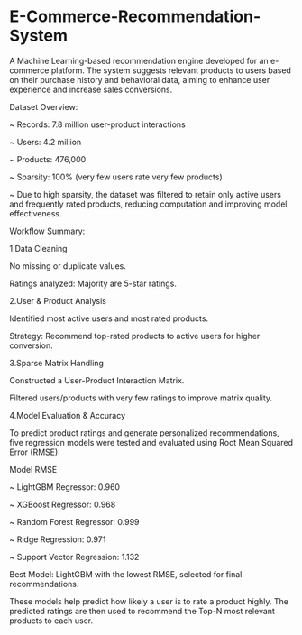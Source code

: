 # E-Commerce-Recommendation-System
A Machine Learning-based recommendation engine developed for an e-commerce platform. The system suggests relevant products to users based on their purchase history and behavioral data, aiming to enhance user experience and increase sales conversions.

Dataset Overview:

~ Records: 7.8 million user-product interactions

~ Users: 4.2 million

~ Products: 476,000

~ Sparsity: 100% (very few users rate very few products)

~ Due to high sparsity, the dataset was filtered to retain only active users and frequently rated products, reducing computation and improving model effectiveness.

Workflow Summary:

1.Data Cleaning

No missing or duplicate values.

Ratings analyzed: Majority are 5-star ratings.

2.User & Product Analysis

Identified most active users and most rated products.

Strategy: Recommend top-rated products to active users for higher conversion.

3.Sparse Matrix Handling

Constructed a User-Product Interaction Matrix.

Filtered users/products with very few ratings to improve matrix quality.

4.Model Evaluation & Accuracy

To predict product ratings and generate personalized recommendations, five regression models were tested and evaluated using Root Mean Squared Error (RMSE):

Model	RMSE

~ LightGBM Regressor: 0.960

~ XGBoost Regressor: 0.968

~ Random Forest Regressor: 0.999

~ Ridge Regression: 0.971

~ Support Vector Regression: 1.132


Best Model: LightGBM with the lowest RMSE, selected for final recommendations.

These models help predict how likely a user is to rate a product highly. The predicted ratings are then used to recommend the Top-N most relevant products to each user.

